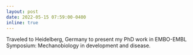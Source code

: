 ```yaml
---
layout: post
date: 2022-05-15 07:59:00-0400
inline: true
---
```


Traveled to Heidelberg, Germany to present my PhD work in EMBO-EMBL Symposium: Mechanobiology in development and disease.
